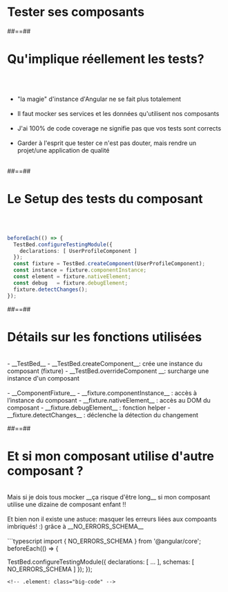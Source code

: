 <!-- .slide: class="sfeir-bg-white-5" -->
# Tester ses composants

##==##

<!-- .slide: class="sfeir-basic-slide" -->
# Qu'implique réellement les tests?
<br><br>

- "la magie" d'instance d'Angular ne se fait plus totalement<br><br>
- Il faut mocker ses services et les données qu'utilisent nos composants<br><br>
- J'ai 100% de code coverage ne signifie pas que vos tests sont corrects<br><br>
- Garder à l'esprit que tester ce n'est pas douter, mais rendre un projet/une application de qualité<br><br>

##==##

<!-- .slide: class="sfeir-basic-slide with-code" -->
# Le Setup des tests du composant
<br><br>
```typescript
beforeEach(() => {
  TestBed.configureTestingModule({
    declarations: [ UserProfileComponent ]
  });
  const fixture = TestBed.createComponent(UserProfileComponent);
  const instance = fixture.componentInstance;
  const element = fixture.nativeElement;
  const debug   = fixture.debugElement;
  fixture.detectChanges();
});
```
<!-- .element: class="big-code" -->

##==##

<!-- .slide: class="sfeir-basic-slide with-code" -->
# Détails sur les fonctions utilisées
<br>
- __TestBed__
    - __TestBed.createComponent__: crée une instance du composant (fixture)
    - __TestBed.overrideComponent __: surcharge une instance d'un composant
<br><br>
- __ComponentFixture__
    - __fixture.componentInstance__ : accès à l’instance du composant
    - __fixture.nativeElement__ : accès au DOM du composant
    - __fixture.debugElement__ : fonction helper
    - __fixture.detectChanges__ : déclenche la détection du changement

##==##

<!-- .slide: class="sfeir-basic-slide with-code" -->
# Et si mon composant utilise d'autre composant ?
<br>
Mais si je dois tous mocker __ça risque d'être long__ si mon composant utilise une dizaine de composant enfant !!<br><br>
<span class="important">Et bien non il existe une astuce: masquer les erreurs liées aux compoants imbriqués! :) grâce à __NO_ERRORS_SCHEMA__</span>
<br><br>
```typescript
import { NO_ERRORS_SCHEMA } from '@angular/core';
beforeEach(() => {

  TestBed.configureTestingModule({
    declarations: [ ... ],
    schemas: [ NO_ERRORS_SCHEMA ]
  });
});
```
<!-- .element: class="big-code" -->
